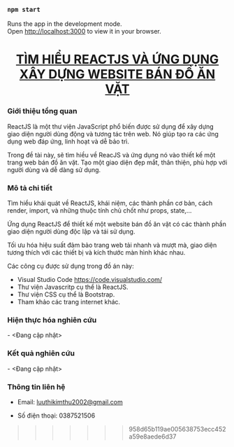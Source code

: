 
### `npm start`

Runs the app in the development mode.\
Open [http://localhost:3000](http://localhost:3000) to view it in your browser.


<h1 align="center"><a href="https://github.com/luukimthu02/csn-da21tta-luuthikimthu-bandoanvat-reactjs">TÌM HIỂU REACTJS VÀ ỨNG DỤNG XÂY DỰNG WEBSITE BÁN ĐỒ ĂN VẶT</a></h1>
<H3>Giới thiệu tổng quan</H3>

ReactJS là một thư viện JavaScript phổ biến được sử dụng để xây dựng giao diện người dùng động và tương tác trên web. Nó giúp tạo ra các ứng dụng web đáp ứng, linh hoạt và dễ bảo trì.

Trong đề tài này, sẽ tìm hiều về ReacJS và ứng dụng nó vào thiết kế một trang web bán đồ ăn vặt. Tạo một giao diện đẹp mắt, thân thiện, phù hợp với người dùng và dễ dàng sử dụng.
<h3>Mô tả chi tiết</h3>
Tìm hiểu khái quát về ReactJS, khái niệm, các thành phần cơ bản, cách render, import, và những thuộc tính chủ chốt như props, state,...

Ứng dụng ReactJS để thiết kế một website bán đồ ăn vặt có các thành phần giao diện người dùng độc lập và tái sử dụng.

Tối ưu hóa hiệu suất đảm bảo trang web tải nhanh và mượt mà, giao diện tương thích với các thiết bị và kích thước màn hình khác nhau.

Các công cụ được sử dụng trong đồ án này:

- Visual Studio Code <https://code.visualstudio.com/>
- Thư viện Javascritp cụ thể là ReactJS.
- Thư viện CSS cụ thể là Bootstrap.
- Tham khảo các trang internet khác.
<h3>Hiện thực hóa nghiên cứu</h3>
- <Đang cập nhật>

<h3>Kết quả nghiên cứu</h3>
- <Đang cập nhật>

<h3>Thông tin liên hệ</h3>

- Email: luuthikimthu2002@gmail.com

- Số điện thoại: 0387521506
>>>>>>> 958d65b119ae005638753ecc452a59e8aede6d37
